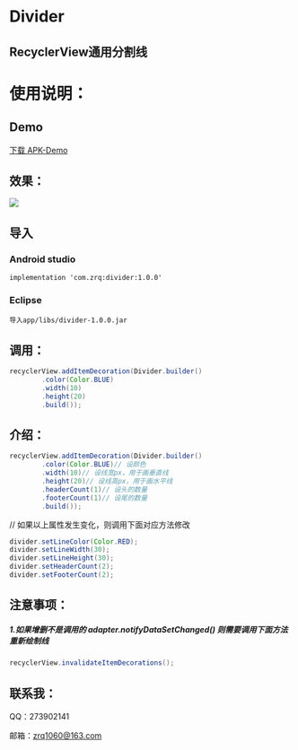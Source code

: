 # Divider
## RecyclerView通用分割线 
# 使用说明：
## Demo
[下载 APK-Demo](https://github.com/zrq1060/Divider/blob/master/res/app-debug.apk)
## 效果：
![](https://github.com/scwang90/SmartRefreshLayout/raw/master/art/gif_practive_repast.gif)

## 导入
### Android studio 
```
implementation 'com.zrq:divider:1.0.0'
```
### Eclipse
```
导入app/libs/divider-1.0.0.jar  
```
## 调用：
```java
recyclerView.addItemDecoration(Divider.builder()
        .color(Color.BLUE)
        .width(10)
        .height(20)
        .build());
```
## 介绍：
```java
recyclerView.addItemDecoration(Divider.builder()
        .color(Color.BLUE)// 设颜色
        .width(10)// 设线宽px，用于画垂直线
        .height(20)// 设线高px，用于画水平线
        .headerCount(1)// 设头的数量
        .footerCount(1)// 设尾的数量
        .build());
```
// 如果以上属性发生变化，则调用下面对应方法修改
```java
divider.setLineColor(Color.RED);
divider.setLineWidth(30);
divider.setLineHeight(30);
divider.setHeaderCount(2);
divider.setFooterCount(2);
```

## 注意事项：
##### 1.如果增删不是调用的 adapter.notifyDataSetChanged() 则需要调用下面方法重新绘制线
```java
recyclerView.invalidateItemDecorations();
```


## 联系我：

QQ：273902141

邮箱：zrq1060@163.com


        
